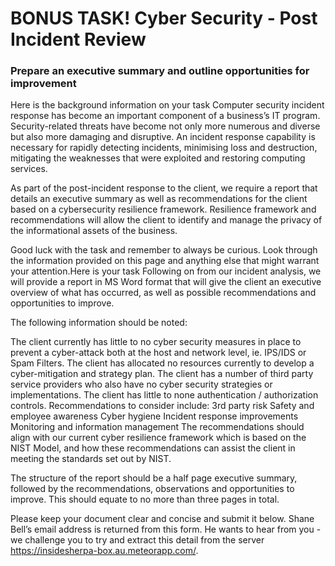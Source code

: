# BONUS TASK! Cyber Security - Post Incident Review

### Prepare an executive summary and outline opportunities for improvement

Here is the background information on your task
Computer security incident response has become an important component of a business’s IT program. Security-related threats have become not only more numerous and diverse but also more damaging and disruptive. An incident response capability is necessary for rapidly detecting incidents, minimising loss and destruction, mitigating the weaknesses that were exploited and restoring computing services. 

As part of the post-incident response to the client, we require a report that details an executive summary as well as recommendations for the client based on a cybersecurity resilience framework. Resilience framework and recommendations will allow the client to identify and manage the privacy of the informational assets of the business.

Good luck with the task and remember to always be curious. Look through the information provided on this page and anything else that might warrant your attention.Here is your task
Following on from our incident analysis, we will provide a report in MS Word format that will give the client an executive overview of what has occurred, as well as possible recommendations and opportunities to improve.

The following information should be noted:

The client currently has little to no cyber security measures in place to prevent a cyber-attack both at the host and network level, ie. IPS/IDS or Spam Filters.
The client has allocated no resources currently to develop a cyber-mitigation and strategy plan.
The client has a number of third party service providers who also have no cyber security strategies or implementations.
The client has little to none authentication / authorization controls.
Recommendations to consider include:
3rd party risk
Safety and employee awareness
Cyber hygiene
Incident response improvements
Monitoring and information management
The recommendations should align with our current cyber resilience framework which is based on the NIST Model, and how these recommendations can assist the client in meeting the standards set out by NIST.

The structure of the report should be a half page executive summary, followed by the recommendations, observations and opportunities to improve. This should equate to no more than three pages in total.

Please keep your document clear and concise and submit it below. Shane Bell’s email address is returned from this form. He wants to hear from you - we challenge you to try and extract this detail from the server https://insidesherpa-box.au.meteorapp.com/.


